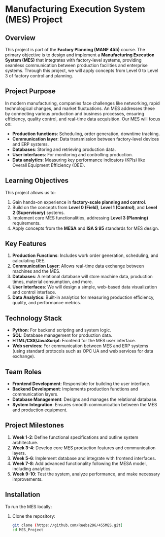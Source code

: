 # Manufacturing Execution System (MES) Project

## Overview

This project is part of the **Factory Planning (MANF 455)** course. The primary objective is to design and implement a **Manufacturing Execution System (MES)** that integrates with factory-level systems, providing seamless communication between production facilities and enterprise systems. Through this project, we will apply concepts from Level 0 to Level 3 of factory control and planning.

## Project Purpose

In modern manufacturing, companies face challenges like networking, rapid technological changes, and market fluctuations. An MES addresses these by connecting various production and business processes, ensuring efficiency, quality control, and real-time data acquisition. Our MES will focus on:

- **Production functions**: Scheduling, order generation, downtime tracking.
- **Communication layer**: Data transmission between factory-level devices and ERP systems.
- **Databases**: Storing and retrieving production data.
- **User interfaces**: For monitoring and controlling production.
- **Data analytics**: Measuring key performance indicators (KPIs) like Overall Equipment Efficiency (OEE).

## Learning Objectives

This project allows us to:
1. Gain hands-on experience in **factory-scale planning and control**.
2. Build on the concepts from **Level 0 (Field)**, **Level 1 (Control)**, and **Level 2 (Supervisory)** systems.
3. Implement core MES functionalities, addressing **Level 3 (Planning)** requirements.
4. Apply concepts from the **MESA** and **ISA S 95** standards for MES design.

## Key Features

1. **Production Functions**: Includes work order generation, scheduling, and calculating OEE.
2. **Communication Layer**: Allows real-time data exchange between machines and the MES.
3. **Databases**: A relational database will store machine data, production times, material consumption, and more.
4. **User Interfaces**: We will design a simple, web-based data visualization and control interface.
5. **Data Analytics**: Built-in analytics for measuring production efficiency, quality, and performance metrics.

## Technology Stack

- **Python**: For backend scripting and system logic.
- **SQL**: Database management for production data.
- **HTML/CSS/JavaScript**: Frontend for the MES user interface.
- **Web services**: For communication between MES and ERP systems (using standard protocols such as OPC UA and web services for data exchange).

## Team Roles

- **Frontend Development**: Responsible for building the user interface.
- **Backend Development**: Implements production functions and communication layers.
- **Database Management**: Designs and manages the relational database.
- **System Integration**: Ensures smooth communication between the MES and production equipment.

## Project Milestones

1. **Week 1-2**: Define functional specifications and outline system architecture.
2. **Week 3-4**: Develop core MES production features and communication layers.
3. **Week 5-6**: Implement database and integrate with frontend interfaces.
4. **Week 7-8**: Add advanced functionality following the MESA model, including analytics.
5. **Week 9-10**: Test the system, analyze performance, and make necessary improvements.

## Installation

To run the MES locally:
1. Clone the repository:  
   ```bash
   git clone (https://github.com/Reebs296/455MES.git)
   cd MES_Project
